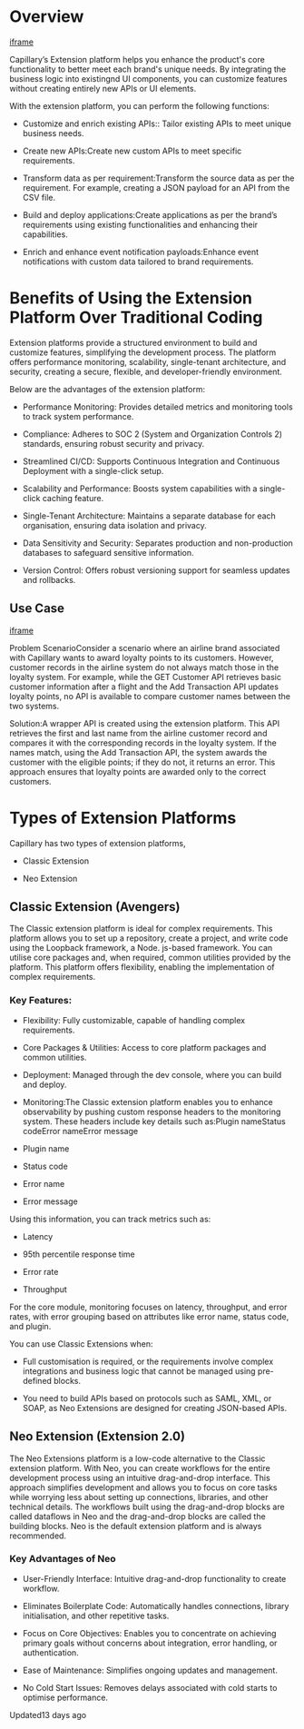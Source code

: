 # Overview

[iframe](https://player.vimeo.com/video/1058510121?h=bd2e53f905&amp;title=0&amp;byline=0&amp;portrait=0&amp;badge=0&amp;autopause=0&amp;player_id=0&amp;app_id=58479)

Capillary’s Extension platform helps you enhance the product's core functionality to better meet each brand's unique needs. By integrating the business logic into existingnd UI components, you can customize features without creating entirely new APIs or UI elements.

With the extension platform, you can perform the following functions:

- Customize and enrich existing APIs:: Tailor existing APIs to meet unique business needs.

- Create new APIs:Create new custom APIs to meet specific requirements.

- Transform data as per requirement:Transform the source data as per the requirement. For example, creating a JSON payload for an API from the  CSV file.

- Build and deploy applications:Create applications as per the brand’s requirements using existing functionalities and enhancing their capabilities.

- Enrich and enhance event notification payloads:Enhance event notifications with custom data tailored to brand requirements.

# Benefits of Using the Extension Platform Over Traditional Coding

Extension platforms provide a structured environment to build and customize features, simplifying the development process. The platform offers performance monitoring, scalability, single-tenant architecture, and security, creating a secure, flexible, and developer-friendly environment.

Below are the advantages of the extension platform:

- Performance Monitoring: Provides detailed metrics and monitoring tools to track system performance.

- Compliance: Adheres to SOC 2 (System and Organization Controls 2) standards, ensuring robust security and privacy.

- Streamlined CI/CD: Supports Continuous Integration and Continuous Deployment with a single-click setup.

- Scalability and Performance: Boosts system capabilities with a single-click caching feature.

- Single-Tenant Architecture: Maintains a separate database for each organisation, ensuring data isolation and privacy.

- Data Sensitivity and Security: Separates production and non-production databases to safeguard sensitive information.

- Version Control: Offers robust versioning support for seamless updates and rollbacks.

## Use Case

[iframe](https://player.vimeo.com/video/1058510158?h=84bfeb56d7&amp;title=0&amp;byline=0&amp;portrait=0&amp;badge=0&amp;autopause=0&amp;player_id=0&amp;app_id=58479)

Problem ScenarioConsider a scenario where an airline brand associated with Capillary wants to award loyalty points to its customers. However, customer records in the airline system do not always match those in the loyalty system. For example, while the GET Customer API retrieves basic customer information after a flight and the Add Transaction API updates loyalty points, no API is available to compare customer names between the two systems.

Solution:A wrapper API is created using the extension platform. This API retrieves the first and last name from the airline customer record and compares it with the corresponding records in the loyalty system. If the names match, using the Add Transaction API, the system awards the customer with the eligible points; if they do not, it returns an error. This approach ensures that loyalty points are awarded only to the correct customers.

# Types of Extension Platforms

Capillary has two types of extension platforms,

- Classic Extension

- Neo Extension

## Classic Extension (Avengers)

The Classic extension platform is ideal for complex requirements. This platform allows you to set up a repository, create a project, and write code using the Loopback framework, a Node. js-based framework. You can utilise core packages and, when required, common utilities provided by the platform. This platform offers flexibility, enabling the implementation of complex requirements.

### Key Features:

- Flexibility: Fully customizable, capable of handling complex requirements.

- Core Packages & Utilities: Access to core platform packages and common utilities.

- Deployment: Managed through the dev console, where you can build and deploy.

- Monitoring:The Classic extension platform enables you to enhance observability by pushing custom response headers to the monitoring system. These headers include key details such as:Plugin nameStatus codeError nameError message

- Plugin name

- Status code

- Error name

- Error message

Using this information, you can track metrics such as:

- Latency

- 95th percentile response time

- Error rate

- Throughput

For the core module, monitoring focuses on latency, throughput, and error rates, with error grouping based on attributes like error name, status code, and plugin.

You can use Classic Extensions when:

- Full customisation is required, or the requirements involve complex integrations and business logic that cannot be managed using pre-defined blocks.

- You need to build APIs based on protocols such as SAML, XML, or SOAP, as Neo Extensions are designed for creating JSON-based APIs.

## Neo Extension (Extension 2.0)

The Neo Extensions platform is a low-code alternative to the Classic extension platform. With Neo, you can create workflows for the entire development process using an intuitive drag-and-drop interface. This approach simplifies development and allows you to focus on core tasks while worrying less about setting up connections, libraries, and other technical details. The workflows built using the drag-and-drop blocks are called dataflows in Neo and the drag-and-drop blocks are called the building blocks. Neo is the default extension platform and is always recommended.

### Key Advantages of Neo

- User-Friendly Interface: Intuitive drag-and-drop functionality to create workflow.

- Eliminates Boilerplate Code: Automatically handles connections, library initialisation, and other repetitive tasks.

- Focus on Core Objectives: Enables you to concentrate on achieving primary goals without concerns about integration, error handling, or authentication.

- Ease of Maintenance: Simplifies ongoing updates and management.

- No Cold Start Issues: Removes delays associated with cold starts to optimise performance.

Updated13 days ago